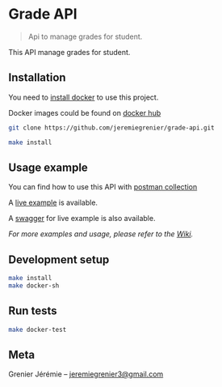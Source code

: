 # Grade API
> Api to manage grades for student.

This API manage grades for student.

## Installation

You need to [install docker](https://docs.docker.com/engine/install/) to use this project.

Docker images could be found on [docker hub](https://hub.docker.com/r/jeremiegrenier/grade-api)

```bash
git clone https://github.com/jeremiegrenier/grade-api.git

make install
```

## Usage example

You can find how to use this API with [postman collection](./postman/gradeAPI.postman_collection.json)

A [live example](http://gradeapi.jegr.ovh/api/ping) is available.

A [swagger](http://gradeapi.jegr.ovh/api/doc) for live example is also available.

_For more examples and usage, please refer to the [Wiki][wiki]._

## Development setup

```sh
make install
make docker-sh
```

## Run tests

```sh
make docker-test
```

## Meta

Grenier Jérémie – jeremiegrenier3@gmail.com

[wiki]: https://github.com/jeremiegrenier/grade-api/wiki
